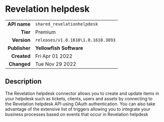 # Revelation helpdesk
| | |
|-:|-|
|**API name**|`shared_revelationhelpdesk`|
|**Tier**|Premium|
|**Version**|`releases/v1.0.1610\1.0.1610.3093`|
|**Publisher**|**Yellowfish Software**|
|**Created**|Fri Apr 01 2022|
|**Changed**|Tue Nov 29 2022|

## Description
The Revelation helpdesk connector allows you to create and update items in your helpdesk such as tickets, clients, users and assets by connecting to the Revelation helpdesk API using OAuth authentication. You can also take advantage of the extensive list of triggers allowing you to integrate your business processes based on events that occur in Revelation helpdesk
